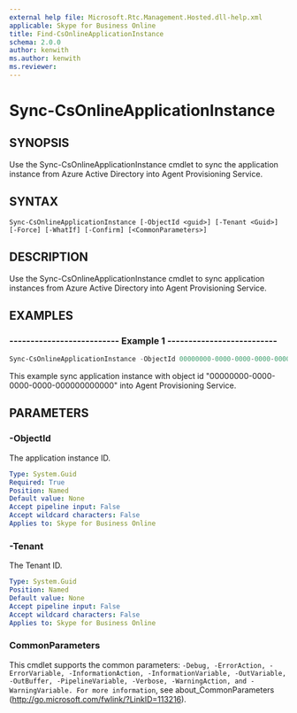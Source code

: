 ```yaml
---
external help file: Microsoft.Rtc.Management.Hosted.dll-help.xml
applicable: Skype for Business Online
title: Find-CsOnlineApplicationInstance
schema: 2.0.0
author: kenwith
ms.author: kenwith
ms.reviewer:
---
```


# Sync-CsOnlineApplicationInstance

## SYNOPSIS
Use the Sync-CsOnlineApplicationInstance cmdlet to sync the application instance from Azure Active Directory into Agent Provisioning Service.

## SYNTAX

```
Sync-CsOnlineApplicationInstance [-ObjectId <guid>] [-Tenant <Guid>] [-Force] [-WhatIf] [-Confirm] [<CommonParameters>]
```

## DESCRIPTION
Use the Sync-CsOnlineApplicationInstance cmdlet to sync application instances from Azure Active Directory into Agent Provisioning Service.

## EXAMPLES

### -------------------------- Example 1 --------------------------
```powershell
Sync-CsOnlineApplicationInstance -ObjectId 00000000-0000-0000-0000-000000000000
```

This example sync application instance with object id "00000000-0000-0000-0000-000000000000" into Agent Provisioning Service.

## PARAMETERS

### -ObjectId
The application instance ID.

```yaml
Type: System.Guid
Required: True
Position: Named
Default value: None
Accept pipeline input: False
Accept wildcard characters: False
Applies to: Skype for Business Online
```

### -Tenant
The Tenant ID.

```yaml
Type: System.Guid
Position: Named
Default value: None
Accept pipeline input: False
Accept wildcard characters: False
Applies to: Skype for Business Online
```

### CommonParameters
This cmdlet supports the common parameters: `-Debug, -ErrorAction, -ErrorVariable, -InformationAction, -InformationVariable, -OutVariable, -OutBuffer, -PipelineVariable, -Verbose, -WarningAction, and -WarningVariable. For more information`, see about_CommonParameters (http://go.microsoft.com/fwlink/?LinkID=113216).